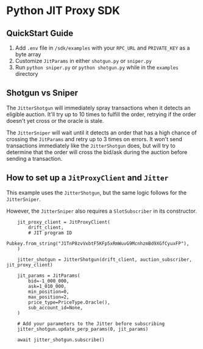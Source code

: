 # Python JIT Proxy SDK

## QuickStart Guide

1. Add ```.env``` file in ```/sdk/examples``` with your ```RPC_URL``` and ```PRIVATE_KEY``` as a byte array
2. Customize ```JitParams``` in either ```shotgun.py``` or ```sniper.py```
3. Run ```python sniper.py``` or ```python shotgun.py``` while in the ```examples``` directory

## Shotgun vs Sniper

The ```JitterShotgun``` will immediately spray transactions when it detects an eligible auction.
It'll try up to 10 times to fulfill the order, retrying if the order doesn't yet cross or the oracle is stale.

The ```JitterSniper``` will wait until it detects an order that has a high chance of crossing the ```JitParams``` and retry up to 3 times on errors.  It won't send transactions immediately like the ```JitterShotgun``` does, but will try to determine that the order will cross the bid/ask during the auction before sending a transaction.


## How to set up a ```JitProxyClient``` and ```Jitter```

This example uses the ```JitterShotgun```, but the same logic follows for the ```JitterSniper```.

However, the ```JitterSniper``` also requires a ```SlotSubscriber``` in its constructor.

```
    jit_proxy_client = JitProxyClient(
        drift_client,
        # JIT program ID
        Pubkey.from_string("J1TnP8zvVxbtF5KFp5xRmWuvG9McnhzmBd9XGfCyuxFP"),
    )

    jitter_shotgun = JitterShotgun(drift_client, auction_subscriber, jit_proxy_client)

    jit_params = JitParams(
        bid=-1_000_000,
        ask=1_010_000,
        min_position=0,
        max_position=2,
        price_type=PriceType.Oracle(),
        sub_account_id=None,
    )

    # Add your parameters to the Jitter before subscribing
    jitter_shotgun.update_perp_params(0, jit_params)

    await jitter_shotgun.subscribe()
```